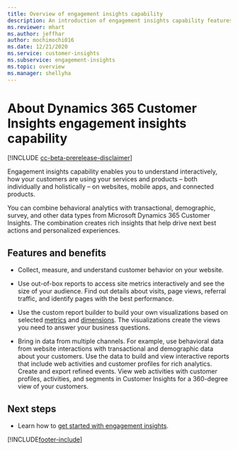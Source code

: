 ```yaml
---
title: Overview of engagement insights capability
description: An introduction of engagement insights capability features and benefits. 
ms.reviewer: mhart
ms.author: jeffhar
author: mochimochi016
ms.date: 12/21/2020
ms.service: customer-insights
ms.subservice: engagement-insights 
ms.topic: overview
ms.manager: shellyha
---
```


# About Dynamics 365 Customer Insights engagement insights capability 

[!INCLUDE [cc-beta-prerelease-disclaimer](includes/cc-beta-prerelease-disclaimer.md)]

Engagement insights capability enables you to understand interactively, how your customers are using your services and products – both individually and holistically – on websites, mobile apps, and connected products.

You can combine behavioral analytics with transactional, demographic, survey, and other data types from Microsoft Dynamics 365 Customer Insights. The combination creates rich insights that help drive next best actions and personalized experiences.

## Features and benefits

- Collect, measure, and understand customer behavior on your website.

- Use out-of-box reports to  access site metrics interactively and see the size of your audience. Find out details about visits, page views, referral traffic, and identify pages with the best performance.

- Use the custom report builder to build your own visualizations based on selected [metrics](glossary.md) and [dimensions](glossary.md). The visualizations create the views you need to answer your business questions.

- Bring in data from multiple channels. For example, use behavioral data from website interactions with transactional and demographic data about your customers. Use the data to build and view interactive reports that include web activities and customer profiles for rich analytics. Create and export refined events. View web activities with customer profiles, activities, and segments in Customer Insights for a 360-degree view of your customers.


## Next steps

- Learn how to [get started with engagement insights](get-started.md).


[!INCLUDE[footer-include](../includes/footer-banner.md)]